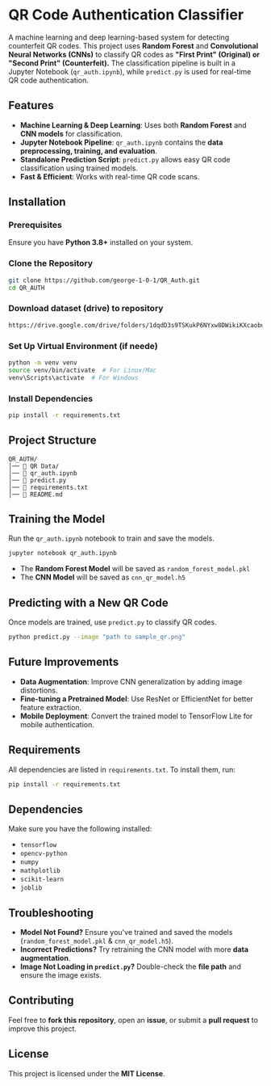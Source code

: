 # QR Code Authentication Classifier

A machine learning and deep learning-based system for detecting counterfeit QR codes. This project uses **Random Forest** and **Convolutional Neural Networks (CNNs)** to classify QR codes as **"First Print" (Original) or "Second Print" (Counterfeit).** The classification pipeline is built in a Jupyter Notebook (`qr_auth.ipynb`), while `predict.py` is used for real-time QR code authentication.

  ## Features
  
  - **Machine Learning & Deep Learning**: Uses both **Random Forest** and **CNN models** for classification.
  - **Jupyter Notebook Pipeline**: `qr_auth.ipynb` contains the **data preprocessing, training, and evaluation**.
  - **Standalone Prediction Script**: `predict.py` allows easy QR code classification using trained models.
  - **Fast & Efficient**: Works with real-time QR code scans.
  
  ## Installation
  
  ### Prerequisites
  Ensure you have **Python 3.8+** installed on your system.
  
  ### Clone the Repository
  ```sh
  git clone https://github.com/george-1-0-1/QR_Auth.git
  cd QR_AUTH
  ```
  
  ### Download dataset (drive) to repository
  ```sh
  https://drive.google.com/drive/folders/1dqdD3s9TSKukP6NYxw8DWikiKXcaobue?usp=sharing
  ```
  
  ### Set Up Virtual Environment (if neede)
  ```sh
  python -m venv venv
  source venv/bin/activate  # For Linux/Mac
  venv\Scripts\activate  # For Windows
  ```
  
  ### Install Dependencies
  ```sh
  pip install -r requirements.txt
  ```
  
  ## Project Structure
  ```
  QR_AUTH/               
  │── 📂 QR Data/                
  │── 📜 qr_auth.ipynb           
  │── 📜 predict.py               
  │── 📜 requirements.txt        
  │── 📜 README.md                
  ```
  
  ## Training the Model
  
  Run the `qr_auth.ipynb` notebook to train and save the models.
  
  ```sh
  jupyter notebook qr_auth.ipynb
  ```
  
  - The **Random Forest Model** will be saved as `random_forest_model.pkl`
  - The **CNN Model** will be saved as `cnn_qr_model.h5`
  
  ## Predicting with a New QR Code
  
  Once models are trained, use `predict.py` to classify QR codes.
  
  ```sh
  python predict.py --image "path to sample_qr.png"
  ```
  
  ## Future Improvements
  
  - **Data Augmentation**: Improve CNN generalization by adding image distortions.
  - **Fine-tuning a Pretrained Model**: Use ResNet or EfficientNet for better feature extraction.
  - **Mobile Deployment**: Convert the trained model to TensorFlow Lite for mobile authentication.
  
  ## Requirements
  
  All dependencies are listed in `requirements.txt`. To install them, run:
  
  ```sh
  pip install -r requirements.txt
  ```

  ## Dependencies
    
  Make sure you have the following installed:
    
  - `tensorflow`
  - `opencv-python`
  - `numpy`
  - `mathplotlib`
  - `scikit-learn`
  - `joblib`
  
  ## Troubleshooting
  
  - **Model Not Found?** Ensure you've trained and saved the models (`random_forest_model.pkl` & `cnn_qr_model.h5`).
  - **Incorrect Predictions?** Try retraining the CNN model with more **data augmentation**.
  - **Image Not Loading in `predict.py`?** Double-check the **file path** and ensure the image exists.
  
  ## Contributing
  
  Feel free to **fork this repository**, open an **issue**, or submit a **pull request** to improve this project.
  
  ## License
  
  This project is licensed under the **MIT License**.
